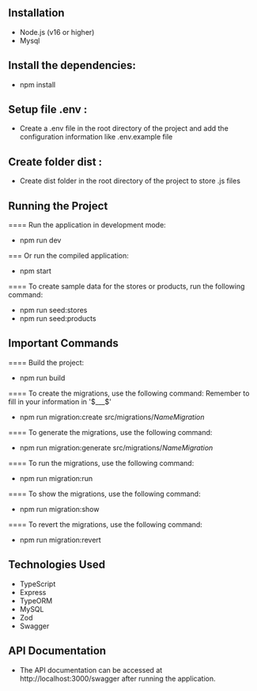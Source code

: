 ## Installation

- Node.js (v16 or higher)
- Mysql

## Install the dependencies:
- npm install

## Setup file .env :

- Create a .env file in the root directory of the project and add the configuration information like .env.example file

## Create folder dist :
- Create dist folder in the root directory of the project to store .js files

## Running the Project

==== Run the application in development mode:

- npm run dev

=== Or run the compiled application:

- npm start


==== To create sample data for the stores or products, run the following command:

- npm run seed:stores
- npm run seed:products

## Important Commands

==== Build the project:

- npm run build

==== To create the migrations, use the following command: Remember to fill in your information in '$___$'

- npm run migration:create src/migrations/$NameMigration$

==== To generate the migrations, use the following command:

- npm run migration:generate src/migrations/$NameMigration$

==== To run the migrations, use the following command:

- npm run migration:run

==== To show the migrations, use the following command:

- npm run migration:show

==== To revert the migrations, use the following command:

- npm run migration:revert


## Technologies Used

- TypeScript
- Express
- TypeORM
- MySQL
- Zod
- Swagger

## API Documentation

- The API documentation can be accessed at http://localhost:3000/swagger after running the application.